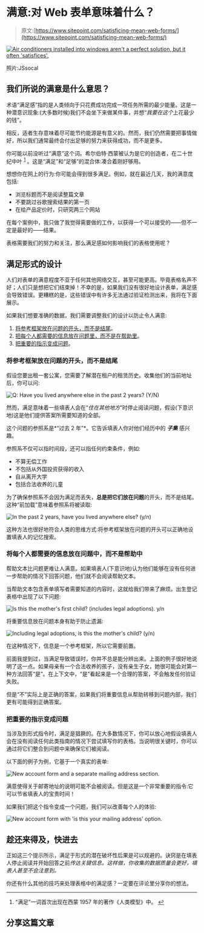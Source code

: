 # 满意:对 Web 表单意味着什么？

> 原文:[https://www.sitepoint.com/satisficing-mean-web-forms/](https://www.sitepoint.com/satisficing-mean-web-forms/)

[![Air conditioners installed into windows aren't a perfect solution, but it often 'satisfices'.](../Images/b894d0fb9957e48af6215be7d7b539ff.png)](https://www.flickr.com/photos/jerethsenese/4835448315/)

照片:JSsocal

## 我们所说的满意是什么意思？

术语“满足感”指的是人类倾向于只花费成功完成一项任务所需的最少能量。这是一种潜意识现象:(大多数时候)我们不会坐下来做某件事，并想“*我要在这个*上花最少的钱”。

相反，适者生存意味着尽可能节约能源是有意义的。然而，我们仍然需要把事情做好，所以我们通常最终会付出足够的努力来获得成功，而不是更多。

你可能以前没听过“满意”这个词。希尔伯特·西蒙被认为是它的创造者，在二十世纪中叶 <sup>[1](#fn1)</sup> 。这是“满足”和“足够”的混合体:凑合着刚好够用。

想想你在网上的行为:你可能会得到很多满足。例如，就在最近几天，我的满意度包括:

*   浏览标题而不是阅读整篇文章
*   不要跳过谷歌搜索结果的第一页
*   在给产品定价时，只研究两三个网站

在每个案例中，我只做了我觉得需要做的工作，以获得一个可以接受的——但不一定是最好的——结果。

表格需要我们的努力和关注，那么满足感如何影响我们的表格使用呢？

## 满足形式的设计

人们对表单的满意程度不亚于任何其他网络交互，甚至可能更高。毕竟表格名声不好；人们只是想把它们结束掉！不幸的是，如果我们没有很好地设计表单，满足感会导致错误。更糟糕的是，这些错误中有许多无法通过验证检测出来，我将在下面展示。

如果我们想要准确的数据，我们需要调整我们的设计以防止令人满意:

1.  [将参考框架放在问题的开头，而不是结尾](#frames-of-reference "Jump to: Frames of reference")。
2.  [把每个人都需要的信息放在问题里，而不是在帮助里](#put-information-in-questions "Jump to: Put information in Questions")。
3.  [把重要的指示变成问题](#turn-instructions-into-questions "Jump to: Turn instructions into questions")。

### 将参考框架放在问题的开头，而不是结尾

假设您要出租一套公寓，您需要了解潜在租户的租赁历史。收集他们的当前地址后，你可以问:

![Q: Have you lived anywhere else in the past 2 years? (Y/N)](../Images/c0c1f334f52e8b1940ce35ce85465ea2.png)

然而，满足意味着一些填表人会在“*住在其他地方*”时停止阅读问题，假设(下意识地)这是他们提供答案所需要知道的全部。

这个问题的参照系是*“过去 2 年”*。它告诉填表人你对他们经历中的 ***子集*** 感兴趣。

参照系不仅可以指时间段，还可以指任何约束条件，例如:

*   不算无偿工作
*   不包括从外国投资获得的收入
*   自从离开大学
*   包括合法收养的儿童

为了确保参照系不会因为满足而丢失，**总是把它们放在问题**的开头，而不是结尾。这种“前加载”意味着参照系将被读取:

![In the past 2 years, have you lived anywhere else? (y/n)](../Images/e6767f32547a9ab2d85250051c7a9ce8.png)

这种方法也很好地符合人类的思维方式:将参考框架放在问题的开头可以正确地设置填表人的记忆搜索。

### 将每个人都需要的信息放在问题中，而不是帮助中

帮助文本比问题更难让人满意。如果填表人(下意识地)认为他们能够在没有任何进一步帮助的情况下回答问题，他们就不会阅读帮助文本。

当帮助文本包含表单填写者需要知道的内容时，这就给我们带来了麻烦。出生登记表格中出现了以下问题:

![Is this the mother's first child? (includes legal adoptions). y/n](../Images/4be0ef38d91892e0698fc77ca4fd53b0.png)

将重要信息放在问题本身有助于防止遗漏:

![Including legal adoptions, is this the mother's child? (y/n)](../Images/b06c1539759f583bd7064abfba87ea4c.png)

在这种情况下，信息是一个参考框架，所以它需要前置。

前面我提到过，当满足导致错误时，你并不总是能分辨出来。上面的例子很好地说明了这一点。如果母亲有一个合法收养的孩子，没有亲生子女，她很可能会对第一种方法回答“是”。在上下文中，“是”看起来是一个合理的答案，不会触发任何验证失败。

但是“不”实际上是正确的答案，如果我们将重要信息从帮助转移到问题内部，我们更有可能得到正确答案。

### 把重要的指示变成问题

当涉及到形式指令时，满足是猖獗的。在大多数情况下，你可以放心地假设填表人会在没有阅读任何此类指南的情况下尝试填写你的表格。当说明很关键时，你可以通过将它们整合到问题中来确保它们被阅读。

以下面的例子为例，它基于一个真实的表单:

![New account form and a separate mailing address section.](../Images/bde2735ad991ecc3e22c10c11d4c8dd9.png)

满意使得关于邮寄地址的说明可能不会被阅读。但是这是一个非常重要的指令:它可以节省填表人的宝贵时间！

如果我们把这个指令变成一个问题，我们可以改善每个人的体验:

![New account form with 'is this your mailing address' option.](../Images/16a62f5d5b6798bce05ccf628ba9294a.png)

## 趁还来得及，快进去

正如这三个提示所示，满足于形式的潜在破坏性后果是可以规避的。诀窍是在填表人停止阅读并开始回答之前*传达关键信息。这样做，你收集的数据质量会更好，填表人甚至不会注意到。*

你还有什么其他的技巧来处理表格中的满足感？一定要在评论里分享你的想法。

* * *

1.  “满足”一词首次出现在西蒙 1957 年的著作《人类模型》中。 [↩](#fnref1)

## 分享这篇文章